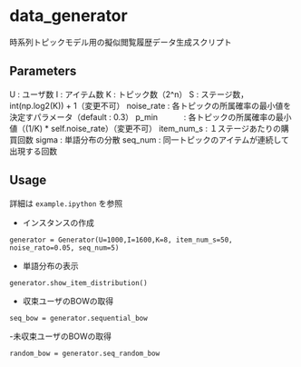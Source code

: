 # data_generator
時系列トピックモデル用の擬似閲覧履歴データ生成スクリプト

## Parameters
U : ユーザ数
I : アイテム数
K : トピック数（2^n）
S : ステージ数，int(np.log2(K)) + 1（変更不可）
noise_rate : 各トピックの所属確率の最小値を決定すパラメータ（default : 0.3）
p_min 　　　: 各トピックの所属確率の最小値（(1/K) * self.noise_rate）（変更不可）
item_num_s : １ステージあたりの購買回数
sigma      : 単語分布の分散
seq_num    : 同一トピックのアイテムが連続して出現する回数

## Usage
詳細は `example.ipython` を参照
- インスタンスの作成
```
generator = Generator(U=1000,I=1600,K=8, item_num_s=50, noise_rato=0.05, seq_num=5)
```
- 単語分布の表示
```
generator.show_item_distribution()
```
- 収束ユーザのBOWの取得
```
seq_bow = generator.sequential_bow
```
-未収束ユーザのBOWの取得
```
random_bow = generator.seq_random_bow
```
